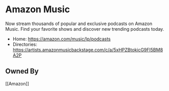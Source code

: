 # Amazon Music
Now stream thousands of popular and exclusive podcasts on Amazon Music. Find your favorite shows and discover new trending podcasts today.

* Home: https://amazon.com/music/lp/podcasts
* Directories: https://artists.amazonmusicbackstage.com/c/a/5xHPZBtokicG9FI5BM8A2P

## Owned By
[[Amazon]]
